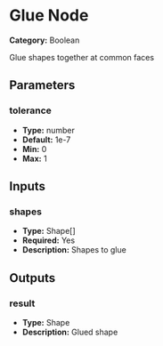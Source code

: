 
# Glue Node

**Category:** Boolean

Glue shapes together at common faces

## Parameters


### tolerance
- **Type:** number
- **Default:** 1e-7
- **Min:** 0
- **Max:** 1



## Inputs


### shapes
- **Type:** Shape[]
- **Required:** Yes
- **Description:** Shapes to glue


## Outputs


### result
- **Type:** Shape
- **Description:** Glued shape



